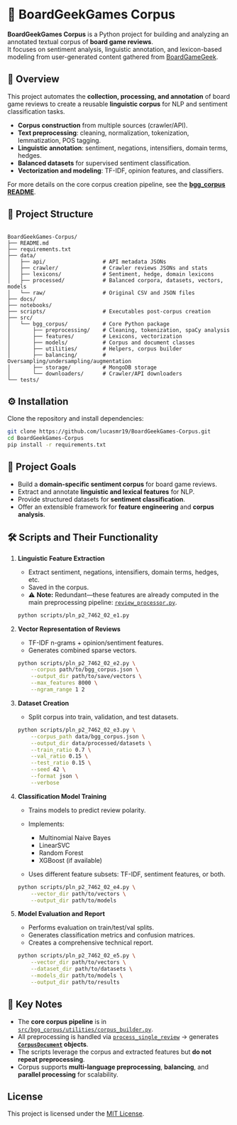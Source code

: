 # 🧩 BoardGeekGames Corpus

**BoardGeekGames Corpus** is a Python project for building and analyzing an annotated textual corpus of **board game reviews**.  
It focuses on sentiment analysis, linguistic annotation, and lexicon-based modeling from user-generated content gathered from [BoardGameGeek](https://boardgamegeek.com).

## 🚀 Overview

This project automates the **collection, processing, and annotation** of board game reviews to create a reusable **linguistic corpus** for NLP and sentiment classification tasks.

- **Corpus construction** from multiple sources (crawler/API).
- **Text preprocessing**: cleaning, normalization, tokenization, lemmatization, POS tagging.
- **Linguistic annotation**: sentiment, negations, intensifiers, domain terms, hedges.
- **Balanced datasets** for supervised sentiment classification.
- **Vectorization and modeling**: TF-IDF, opinion features, and classifiers.

For more details on the core corpus creation pipeline, see the **[bgg_corpus README](./src/bgg_corpus/README.md)**.

## 📁 Project Structure

```

BoardGeekGames-Corpus/
├── README.md
├── requirements.txt
├── data/
│   ├── api/                  # API metadata JSONs
│   ├── crawler/              # Crawler reviews JSONs and stats
│   ├── lexicons/             # Sentiment, hedge, domain lexicons
│   ├── processed/            # Balanced corpora, datasets, vectors, models
│   └── raw/                  # Original CSV and JSON files
├── docs/
├── notebooks/
├── scripts/                  # Executables post-corpus creation
├── src/
│   └── bgg_corpus/           # Core Python package
│       ├── preprocessing/    # Cleaning, tokenization, spaCy analysis
│       ├── features/         # Lexicons, vectorization
│       ├── models/           # Corpus and document classes
│       ├── utilities/        # Helpers, corpus builder
│       ├── balancing/        # Oversampling/undersampling/augmentation
│       ├── storage/          # MongoDB storage
│       └── downloaders/      # Crawler/API downloaders
└── tests/

````

## ⚙️ Installation

Clone the repository and install dependencies:

```bash
git clone https://github.com/lucasmr19/BoardGeekGames-Corpus.git
cd BoardGeekGames-Corpus
pip install -r requirements.txt
````

## 🧠 Project Goals

* Build a **domain-specific sentiment corpus** for board game reviews.
* Extract and annotate **linguistic and lexical features** for NLP.
* Provide structured datasets for **sentiment classification**.
* Offer an extensible framework for **feature engineering** and **corpus analysis**.

## 🛠 Scripts and Their Functionality

1. **Linguistic Feature Extraction**

   * Extract sentiment, negations, intensifiers, domain terms, hedges, etc.
   * Saved in the corpus.
   * ⚠️ **Note:** Redundant—these features are already computed in the main preprocessing pipeline:
     [`review_processor.py`](./src/bgg_corpus/preprocessing/review_processor.py).

   ```bash
   python scripts/pln_p2_7462_02_e1.py
   ```

2. **Vector Representation of Reviews**

   * TF-IDF n-grams + opinion/sentiment features.
   * Generates combined sparse vectors.

   ```bash
   python scripts/pln_p2_7462_02_e2.py \
       --corpus path/to/bgg_corpus.json \
       --output_dir path/to/save/vectors \
       --max_features 8000 \
       --ngram_range 1 2
   ```

3. **Dataset Creation**

   * Split corpus into train, validation, and test datasets.

   ```bash
   python scripts/pln_p2_7462_02_e3.py \
       --corpus_path data/bgg_corpus.json \
       --output_dir data/processed/datasets \
       --train_ratio 0.7 \
       --val_ratio 0.15 \
       --test_ratio 0.15 \
       --seed 42 \
       --format json \
       --verbose
   ```

4. **Classification Model Training**

   * Trains models to predict review polarity.
   * Implements:

     * Multinomial Naive Bayes
     * LinearSVC
     * Random Forest
     * XGBoost (if available)
   * Uses different feature subsets: TF-IDF, sentiment features, or both.

   ```bash
   python scripts/pln_p2_7462_02_e4.py \
       --vector_dir path/to/vectors \
       --output_dir path/to/models
   ```

5. **Model Evaluation and Report**

   * Performs evaluation on train/test/val splits.
   * Generates classification metrics and confusion matrices.
   * Creates a comprehensive technical report.

   ```bash
   python scripts/pln_p2_7462_02_e5.py \
       --vector_dir path/to/vectors \
       --dataset_dir path/to/datasets \
       --models_dir path/to/models \
       --output_dir path/to/results
   ```

## 📌 Key Notes

* The **core corpus pipeline** is in [`src/bgg_corpus/utilities/corpus_builder.py`](./src/bgg_corpus/utilities/corpus_builder.py).
* All preprocessing is handled via [`process_single_review`](./src/bgg_corpus/utilities/processing_utils.py) → generates **[`CorpusDocument`](./src/bgg_corpus/models/corpus_document.py) objects**.
* The scripts leverage the corpus and extracted features but **do not repeat preprocessing**.
* Corpus supports **multi-language preprocessing**, **balancing**, and **parallel processing** for scalability.

## License
This project is licensed under the [MIT License](LICENSE).
